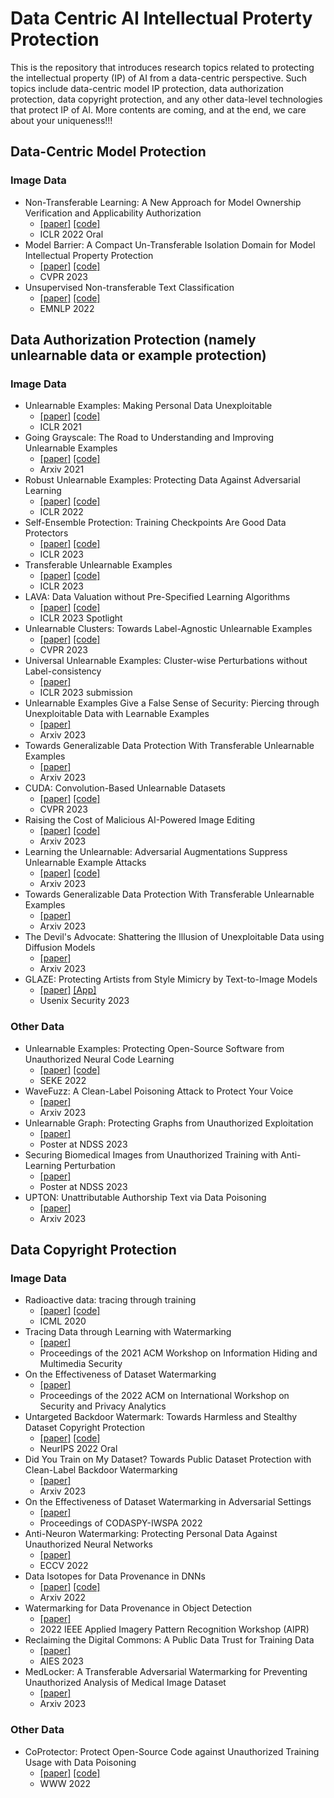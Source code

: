 # Data Centric AI Intellectual Proterty Protection
This is the repository that introduces research topics related to protecting the intellectual property (IP) of AI from a data-centric perspective. Such topics include data-centric model IP protection, data authorization protection, data copyright protection, and any other data-level technologies that protect IP of AI. More contents are coming, and at the end, we care about your uniqueness!!!

## Data-Centric Model Protection
### Image Data
- Non-Transferable Learning: A New Approach for Model Ownership Verification and Applicability Authorization
  - [[paper]](https://arxiv.org/abs/2106.06916) [[code]](https://github.com/conditionWang/NTL) 
  - ICLR 2022 Oral
- Model Barrier: A Compact Un-Transferable Isolation Domain for Model Intellectual Property Protection
  - [[paper]](https://openaccess.thecvf.com/content/CVPR2023/papers/Wang_Model_Barrier_A_Compact_Un-Transferable_Isolation_Domain_for_Model_Intellectual_CVPR_2023_paper.pdf) [[code]](https://github.com/LyWang12/CUTI-Domain)
  - CVPR 2023
- Unsupervised Non-transferable Text Classification
  - [[paper]](https://arxiv.org/abs/2210.12651) [[code]](https://github.com/ChaosCodes/UNTL)
  - EMNLP 2022

## Data Authorization Protection (namely unlearnable data or example protection)
### Image Data
- Unlearnable Examples: Making Personal Data Unexploitable
  - [[paper]](https://arxiv.org/abs/2101.04898) [[code]](https://github.com/HanxunH/Unlearnable-Examples)
  - ICLR 2021
- Going Grayscale: The Road to Understanding and Improving Unlearnable Examples
  - [[paper]](https://arxiv.org/pdf/2111.13244.pdf) [[code]](https://github.com/liuzrcc/ULE-Gray)
  - Arxiv 2021
- Robust Unlearnable Examples: Protecting Data Against Adversarial Learning
  - [[paper]](https://arxiv.org/abs/2203.14533) [[code]](https://github.com/fshp971/robust-unlearnable-examples)
  - ICLR 2022
- Self-Ensemble Protection: Training Checkpoints Are Good Data Protectors
  - [[paper]](https://arxiv.org/abs/2211.12005) [[code]](https://github.com/Sizhe-Chen/SEP)
  - ICLR 2023
- Transferable Unlearnable Examples
  - [[paper]](https://arxiv.org/abs/2210.10114) [[code]](https://github.com/renjie3/TUE)
  - ICLR 2023
- LAVA: Data Valuation without Pre-Specified Learning Algorithms
  - [[paper]](https://arxiv.org/abs/2305.00054) [[code]](https://github.com/ruoxi-jia-group/LAVA)
  - ICLR 2023 Spotlight
- Unlearnable Clusters: Towards Label-Agnostic Unlearnable Examples
  - [[paper]](https://openaccess.thecvf.com/content/CVPR2023/html/Zhang_Unlearnable_Clusters_Towards_Label-Agnostic_Unlearnable_Examples_CVPR_2023_paper.html) [[code]](https://github.com/jiamingzhang94/Unlearnable-Clusters)
  - CVPR 2023
- Universal Unlearnable Examples: Cluster-wise Perturbations without Label-consistency
  - [[paper]](https://openreview.net/forum?id=pHO19kq_yT)
  - ICLR 2023 submission
- Unlearnable Examples Give a False Sense of Security: Piercing through Unexploitable Data with Learnable Examples
  - [[paper]](https://arxiv.org/abs/2305.09241) 
  - Arxiv 2023
- Towards Generalizable Data Protection With Transferable Unlearnable Examples
  - [[paper]](https://arxiv.org/pdf/2305.11191.pdf)
  - Arxiv 2023
- CUDA: Convolution-Based Unlearnable Datasets
  - [[paper]](https://openaccess.thecvf.com/content/CVPR2023/html/Sadasivan_CUDA_Convolution-Based_Unlearnable_Datasets_CVPR_2023_paper.html) [[code]](https://github.com/vinusankars/Convolution-based-Unlearnability)
  - CVPR 2023
- Raising the Cost of Malicious AI-Powered Image Editing
  - [[paper]](https://arxiv.org/pdf/2302.06588.pdf) [[code]](https://github.com/MadryLab/photoguard)
  - Arxiv 2023
- Learning the Unlearnable: Adversarial Augmentations Suppress Unlearnable Example Attacks
  - [[paper]](https://arxiv.org/abs/2303.15127) [[code]](https://github.com/lafeat/ueraser)
  - Arxiv 2023
- Towards Generalizable Data Protection With Transferable Unlearnable Examples
  - [[paper]](https://arxiv.org/abs/2305.11191)
  - Arxiv 2023
- The Devil's Advocate: Shattering the Illusion of Unexploitable Data using Diffusion Models
  - [[paper]](https://arxiv.org/pdf/2303.08500.pdf)
  - Arxiv 2023
- GLAZE: Protecting Artists from Style Mimicry by Text-to-Image Models
  - [[paper]](https://www.shawnshan.com/files/publication/glaze.pdf) [[App]](https://glaze.cs.uchicago.edu/download.html)
  - Usenix Security 2023

### Other Data
- Unlearnable Examples: Protecting Open-Source Software from Unauthorized Neural Code Learning
  - [[paper]](https://people.cs.pitt.edu/~chang/seke/seke22paper/paper066.pdf) [[code]](https://github.com/ZhenlanJi/Unlearnable_Code)
  - SEKE 2022
- WaveFuzz: A Clean-Label Poisoning Attack to Protect Your Voice
  - [[paper]](https://arxiv.org/abs/2203.13497)
  - Arxiv 2023
- Unlearnable Graph: Protecting Graphs from Unauthorized Exploitation
  - [[paper]](https://arxiv.org/abs/2303.02568) 
  - Poster at NDSS 2023
- Securing Biomedical Images from Unauthorized Training with Anti-Learning Perturbation
  - [[paper]](https://arxiv.org/abs/2303.02559)
  - Poster at NDSS 2023
- UPTON: Unattributable Authorship Text via Data Poisoning
  - [[paper]](https://arxiv.org/abs/2211.09717)
  - Arxiv 2023


## Data Copyright Protection
### Image Data
- Radioactive data: tracing through training
  - [[paper]](http://proceedings.mlr.press/v119/sablayrolles20a.html) [[code]](https://github.com/facebookresearch/radioactive_data)
  - ICML 2020
- Tracing Data through Learning with Watermarking
  - [[paper]](https://dl.acm.org/doi/abs/10.1145/3437880.3458442)
  - Proceedings of the 2021 ACM Workshop on Information Hiding and Multimedia Security
- On the Effectiveness of Dataset Watermarking
  - [[paper]](https://dl.acm.org/doi/abs/10.1145/3510548.3519376) 
  - Proceedings of the 2022 ACM on International Workshop on Security and Privacy Analytics
- Untargeted Backdoor Watermark: Towards Harmless and Stealthy Dataset Copyright Protection 
  - [[paper]](https://arxiv.org/pdf/2210.00875.pdf) [[code]](https://github.com/THUYimingLi/Untargeted_Backdoor_Watermark)
  - NeurIPS 2022 Oral
- Did You Train on My Dataset? Towards Public Dataset Protection with Clean-Label Backdoor Watermarking
  - [[paper]](https://arxiv.org/abs/2303.11470)
  - Arxiv 2023
- On the Effectiveness of Dataset Watermarking in Adversarial Settings
  - [[paper]](https://arxiv.org/pdf/2202.12506.pdf)
  - Proceedings of CODASPY-IWSPA 2022
- Anti-Neuron Watermarking: Protecting Personal Data Against Unauthorized Neural Networks
  - [[paper]](https://arxiv.org/pdf/2109.09023.pdf)
  - ECCV 2022
- Data Isotopes for Data Provenance in DNNs
  - [[paper]](https://arxiv.org/pdf/2208.13893.pdf) [[code]](https://anonymous.4open.science/r/data-isotopes-2E24/README.md)
  - Arxiv 2022
- Watermarking for Data Provenance in Object Detection
  - [[paper]](https://ieeexplore.ieee.org/abstract/document/10092239?casa_token=WRZjEznm7CIAAAAA:NCAQoiyihAJl9L2lDtaOLTPQLX8VImVrQZaz9lTtdDCMNtMhui_kI_iPsoxM4f2rih7tbvOKkZ0)
  -  2022 IEEE Applied Imagery Pattern Recognition Workshop (AIPR)
- Reclaiming the Digital Commons: A Public Data Trust for Training Data
  - [[paper]](https://arxiv.org/pdf/2303.09001.pdf)
  - AIES 2023
- MedLocker: A Transferable Adversarial Watermarking for Preventing Unauthorized Analysis of Medical Image Dataset
  - [[paper]](https://arxiv.org/abs/2303.09858)
  - Arxiv 2023

### Other Data 
- CoProtector: Protect Open-Source Code against Unauthorized Training Usage with Data Poisoning
  - [[paper]](https://dl.acm.org/doi/pdf/10.1145/3485447.3512225) [[code]](https://github.com/v587su/CoProtector)
  - WWW 2022
